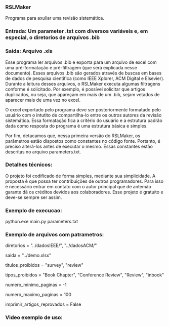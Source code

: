 ### RSLMaker
Programa para axuliar uma revisão sistemática. 

### Entrada: Um parameter .txt com diversos variáveis e, em especial, o diretorios de arquivos .bib

### Saída: Arquivo .xls

Esse programa ler arquivos .bib  e exporta para um arquivo de excel com uma pré-formatação e pré-filtragem (que será explicada nesse documento). Esses arquivos .bib são gerados através de buscas em bases de dados de pesquisa científica (como IEEE Xplorer, ACM Digital e Elsevier). Durante a leitura desses arquivos, o RSLMaker executa algumas filtragens conforme é solicitado. Por exemplo, é possível solicitar que artigos duplicados, ou seja, que apareçam em mais de um .bib, sejam vetados de aparecer mais de uma vez no excel.

O excel exportado pelo programa deve ser posteriormente formatado pelo usuário com o intutito de compartilha-lo entre os outros autores da revisão sistemática. Essa formatação fica a critério do usuário e a estrutura padrão dada como resposta do programa é uma estrutura básica e simples.

Por fim, detacamos que, nessa primeira versão do RSLMaker, os parâmetros estão dispostos como constantes no código fonte. Portanto, é preciso alterá-los antes de executar o mesmo. Essas constantes estão descritas no arquivo parameters.txt.


### Detalhes técnicos: 
O projeto foi codificado de forma simples, mediante sua simplicidade. A proposta é que possa ter contribuições de outros programadores. Para isso é necessário entrar em contato com o autor principal que de antemão garante dá os créditos devidos aos colaboradores. Esse projeto é gratuíto e deve-se sempre ser assim.


### Exemplo de execucao: 
python.exe main.py parameters.txt


### Exemplo de arquivos com patrametros:
diretorios = "../dadosIEEE/", "../dadosACM/"

saida = "../demo.xlsx"

titulos_proibidos = "survey", "review"

tipos_proibidos = "Book Chapter", "Conference Review", "Review", "inbook"

numero_minimo_paginas = -1

numero_maximo_paginas = 100

imprimir_artigos_reprovados = False


### Video exemplo de uso:
